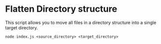 # Flatten Directory structure

This script allows you to move all files in a directory structure into a single target directory.

```node index.js <source_directory> <target_directory>```

